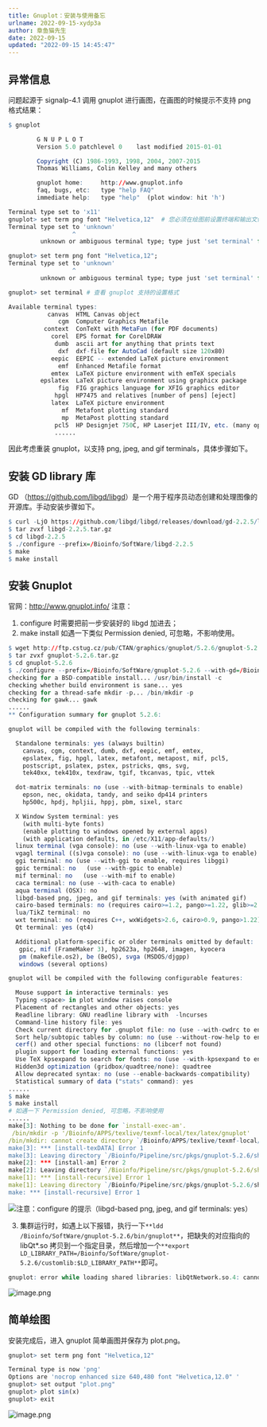 ```yaml
---
title: Gnuplot：安装与使用备忘
urlname: 2022-09-15-xydp3a
author: 章鱼猫先生
date: 2022-09-15
updated: "2022-09-15 14:45:47"
---
```


## 异常信息

问题起源于 signalp-4.1 调用 gnuplot 进行画图，在画图的时候提示不支持 png 格式结果：

```r
$ gnuplot

        G N U P L O T
        Version 5.0 patchlevel 0    last modified 2015-01-01

        Copyright (C) 1986-1993, 1998, 2004, 2007-2015
        Thomas Williams, Colin Kelley and many others

        gnuplot home:     http://www.gnuplot.info
        faq, bugs, etc:   type "help FAQ"
        immediate help:   type "help"  (plot window: hit 'h')

Terminal type set to 'x11'
gnuplot> set term png font "Helvetica,12"  # 您必须在绘图前设置终端和输出文件名
Terminal type set to 'unknown'
                  ^
         unknown or ambiguous terminal type; type just 'set terminal' for a list

gnuplot> set term png font "Helvetica,12";
Terminal type set to 'unknown'
                  ^
         unknown or ambiguous terminal type; type just 'set terminal' for a list

gnuplot> set terminal # 查看 gnuplot 支持的设置格式

Available terminal types:
           canvas  HTML Canvas object
              cgm  Computer Graphics Metafile
          context  ConTeXt with MetaFun (for PDF documents)
            corel  EPS format for CorelDRAW
             dumb  ascii art for anything that prints text
              dxf  dxf-file for AutoCad (default size 120x80)
            eepic  EEPIC -- extended LaTeX picture environment
              emf  Enhanced Metafile format
            emtex  LaTeX picture environment with emTeX specials
         epslatex  LaTeX picture environment using graphicx package
              fig  FIG graphics language for XFIG graphics editor
             hpgl  HP7475 and relatives [number of pens] [eject]
            latex  LaTeX picture environment
               mf  Metafont plotting standard
               mp  MetaPost plotting standard
             pcl5  HP Designjet 750C, HP Laserjet III/IV, etc. (many options)
             ......
```

因此考虑重装 gnuplot，以支持 png, jpeg, and gif terminals，具体步骤如下。

## 安装 GD library 库

GD （<https://github.com/libgd/libgd>）是一个用于程序员动态创建和处理图像的开源库。手动安装步骤如下。

```r
$ curl -LjO https://github.com/libgd/libgd/releases/download/gd-2.2.5/libgd-2.2.5.tar.gz
$ tar zvxf libgd-2.2.5.tar.gz
$ cd libgd-2.2.5
$ ./configure --prefix=/Bioinfo/SoftWare/libgd-2.2.5
$ make
$ make install
```

## 安装 Gnuplot

官网：<http://www.gnuplot.info/>
注意：

1.  configure 时需要把前一步安装好的 libgd 加进去；
2.  make install 如遇一下类似 Permission denied, 可忽略，不影响使用。

```r
$ wget http://ftp.cstug.cz/pub/CTAN/graphics/gnuplot/5.2.6/gnuplot-5.2.6.tar.gz
$ tar zvxf gnuplot-5.2.6.tar.gz
$ cd gnuplot-5.2.6
$ ./configure --prefix=/Bioinfo/SoftWare/gnuplot-5.2.6 --with-gd=/Bioinfo/SoftWare/libgd-2.2.5 LDFLAGS="-L/Bioinfo//SoftWare/libgd-2.2.5/lib" CPPFLAGS="-I/Bioinfo/SoftWare/libgd-2.2.5/include"
checking for a BSD-compatible install... /usr/bin/install -c
checking whether build environment is sane... yes
checking for a thread-safe mkdir -p... /bin/mkdir -p
checking for gawk... gawk
......
** Configuration summary for gnuplot 5.2.6:

gnuplot will be compiled with the following terminals:

  Standalone terminals: yes (always builtin)
    canvas, cgm, context, dumb, dxf, eepic, emf, emtex,
    epslatex, fig, hpgl, latex, metafont, metapost, mif, pcl5,
    postscript, pslatex, pstex, pstricks, qms, svg,
    tek40xx, tek410x, texdraw, tgif, tkcanvas, tpic, vttek

  dot-matrix terminals: no (use --with-bitmap-terminals to enable)
    epson, nec, okidata, tandy, and seiko dp414 printers
    hp500c, hpdj, hpljii, hppj, pbm, sixel, starc

  X Window System terminal: yes
    (with multi-byte fonts)
    (enable plotting to windows opened by external apps)
    (with application defaults, in /etc/X11/app-defaults/)
  linux terminal (vga console): no (use --with-linux-vga to enable)
  vgagl terminal ((s)vga console): no (use --with-linux-vga to enable)
  ggi terminal: no (use --with-ggi to enable, requires libggi)
  gpic terminal: no   (use --with-gpic to enable)
  mif terminal: no   (use --with-mif to enable)
  caca terminal: no (use --with-caca to enable)
  aqua terminal (OSX): no
  libgd-based png, jpeg, and gif terminals: yes (with animated gif)
  cairo-based terminals: no (requires cairo>=1.2, pango>=1.22, glib>=2.28)
  lua/TikZ terminal: no
  wxt terminal: no (requires C++, wxWidgets>2.6, cairo>0.9, pango>1.22)
  Qt terminal: yes (qt4)

  Additional platform-specific or older terminals omitted by default:
   gpic, mif (FrameMaker 3), hp2623a, hp2648, imagen, kyocera
   pm (makefile.os2), be (BeOS), svga (MSDOS/djgpp)
   windows (several options)

gnuplot will be compiled with the following configurable features:

  Mouse support in interactive terminals: yes
  Typing <space> in plot window raises console
  Placement of rectangles and other objects: yes
  Readline library: GNU readline library with  -lncurses
  Command-line history file: yes
  Check current directory for .gnuplot file: no (use --with-cwdrc to enable)
  Sort help/subtopic tables by column: no (use --without-row-help to enable)
  cerf() and other special functions: no (libcerf not found)
  plugin support for loading external functions: yes
  Use TeX kpsexpand to search for fonts: no (use --with-kpsexpand to enable)
  Hidden3d optimization (gridbox/quadtree/none): quadtree
  Allow deprecated syntax: no (use --enable-backwards-compatibility)
  Statistical summary of data ("stats" command): yes
......
$ make
$ make install
# 如遇一下 Permission denied, 可忽略，不影响使用
......
make[3]: Nothing to be done for `install-exec-am'.
 /bin/mkdir -p '/Bioinfo/APPS/texlive/texmf-local/tex/latex/gnuplot'
/bin/mkdir: cannot create directory `/Bioinfo/APPS/texlive/texmf-local/tex/latex/gnuplot': Permission denied
make[3]: *** [install-texDATA] Error 1
make[3]: Leaving directory `/Bioinfo/Pipeline/src/pkgs/gnuplot-5.2.6/share/LaTeX'
make[2]: *** [install-am] Error 2
make[2]: Leaving directory `/Bioinfo/Pipeline/src/pkgs/gnuplot-5.2.6/share/LaTeX'
make[1]: *** [install-recursive] Error 1
make[1]: Leaving directory `/Bioinfo/Pipeline/src/pkgs/gnuplot-5.2.6/share'
make: *** [install-recursive] Error 1

```

![注意：configure 的提示（libgd-based png, jpeg, and gif terminals: yes）](https://shub-1251708715.cos.ap-guangzhou.myqcloud.com/elog-cookbook-img/FiH_owHy0-t8olR5zdMPMOFRpS8p.png "注意：configure 的提示（libgd-based png, jpeg, and gif terminals: yes）")

3.  集群运行时，如遇上以下报错，执行一下`**ldd /Bioinfo/SoftWare/gnuplot-5.2.6/bin/gnuplot**`，把缺失的对应指向的 libQt\*.so 拷贝到一个指定目录，然后增加一个`**export LD_LIBRARY_PATH=/Bioinfo/SoftWare/gnuplot-5.2.6/customlib:$LD_LIBRARY_PATH**`即可。

```r
gnuplot: error while loading shared libraries: libQtNetwork.so.4: cannot open shared object file: No such file or directory
```

![image.png](https://shub-1251708715.cos.ap-guangzhou.myqcloud.com/elog-cookbook-img/Ft6ClOMih9B9QcaFlzddhuXecFUM.png)

## 简单绘图

安装完成后，进入 gnuplot 简单画图并保存为 plot.png。

```r
gnuplot> set term png font "Helvetica,12"

Terminal type is now 'png'
Options are 'nocrop enhanced size 640,480 font "Helvetica,12.0" '
gnuplot> set output "plot.png"
gnuplot> plot sin(x)
gnuplot> exit
```

![image.png](https://shub-1251708715.cos.ap-guangzhou.myqcloud.com/elog-cookbook-img/Fik8q2KEXSU_-YS3EDeKD7i2v-Jr.png)
